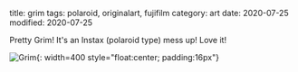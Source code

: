 title: grim
tags: polaroid, originalart, fujifilm
category: art
date: 2020-07-25
modified: 2020-07-25

Pretty Grim!   It's an Instax (polaroid type) mess up!  Love it!

![Grim]({static}/images/universe/2020-07-17_14-38-51_526.jpeg){: width=400 style="float:center; padding:16px"}    

